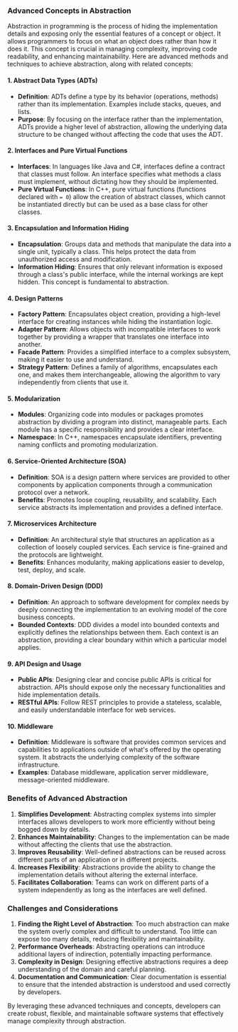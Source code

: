 ### Advanced Concepts in Abstraction

Abstraction in programming is the process of hiding the implementation details and exposing only the essential features of a concept or object. It allows programmers to focus on what an object does rather than how it does it. This concept is crucial in managing complexity, improving code readability, and enhancing maintainability. Here are advanced methods and techniques to achieve abstraction, along with related concepts:

#### 1. **Abstract Data Types (ADTs)**

- **Definition**: ADTs define a type by its behavior (operations, methods) rather than its implementation. Examples include stacks, queues, and lists.
- **Purpose**: By focusing on the interface rather than the implementation, ADTs provide a higher level of abstraction, allowing the underlying data structure to be changed without affecting the code that uses the ADT.

#### 2. **Interfaces and Pure Virtual Functions**

- **Interfaces**: In languages like Java and C#, interfaces define a contract that classes must follow. An interface specifies what methods a class must implement, without dictating how they should be implemented.
- **Pure Virtual Functions**: In C++, pure virtual functions (functions declared with `= 0`) allow the creation of abstract classes, which cannot be instantiated directly but can be used as a base class for other classes.

#### 3. **Encapsulation and Information Hiding**

- **Encapsulation**: Groups data and methods that manipulate the data into a single unit, typically a class. This helps protect the data from unauthorized access and modification.
- **Information Hiding**: Ensures that only relevant information is exposed through a class's public interface, while the internal workings are kept hidden. This concept is fundamental to abstraction.

#### 4. **Design Patterns**

- **Factory Pattern**: Encapsulates object creation, providing a high-level interface for creating instances while hiding the instantiation logic.
- **Adapter Pattern**: Allows objects with incompatible interfaces to work together by providing a wrapper that translates one interface into another.
- **Facade Pattern**: Provides a simplified interface to a complex subsystem, making it easier to use and understand.
- **Strategy Pattern**: Defines a family of algorithms, encapsulates each one, and makes them interchangeable, allowing the algorithm to vary independently from clients that use it.

#### 5. **Modularization**

- **Modules**: Organizing code into modules or packages promotes abstraction by dividing a program into distinct, manageable parts. Each module has a specific responsibility and provides a clear interface.
- **Namespace**: In C++, namespaces encapsulate identifiers, preventing naming conflicts and promoting modularization.

#### 6. **Service-Oriented Architecture (SOA)**

- **Definition**: SOA is a design pattern where services are provided to other components by application components through a communication protocol over a network.
- **Benefits**: Promotes loose coupling, reusability, and scalability. Each service abstracts its implementation and provides a defined interface.

#### 7. **Microservices Architecture**

- **Definition**: An architectural style that structures an application as a collection of loosely coupled services. Each service is fine-grained and the protocols are lightweight.
- **Benefits**: Enhances modularity, making applications easier to develop, test, deploy, and scale.

#### 8. **Domain-Driven Design (DDD)**

- **Definition**: An approach to software development for complex needs by deeply connecting the implementation to an evolving model of the core business concepts.
- **Bounded Contexts**: DDD divides a model into bounded contexts and explicitly defines the relationships between them. Each context is an abstraction, providing a clear boundary within which a particular model applies.

#### 9. **API Design and Usage**

- **Public APIs**: Designing clear and concise public APIs is critical for abstraction. APIs should expose only the necessary functionalities and hide implementation details.
- **RESTful APIs**: Follow REST principles to provide a stateless, scalable, and easily understandable interface for web services.

#### 10. **Middleware**

- **Definition**: Middleware is software that provides common services and capabilities to applications outside of what's offered by the operating system. It abstracts the underlying complexity of the software infrastructure.
- **Examples**: Database middleware, application server middleware, message-oriented middleware.

### Benefits of Advanced Abstraction

1. **Simplifies Development**: Abstracting complex systems into simpler interfaces allows developers to work more efficiently without being bogged down by details.
2. **Enhances Maintainability**: Changes to the implementation can be made without affecting the clients that use the abstraction.
3. **Improves Reusability**: Well-defined abstractions can be reused across different parts of an application or in different projects.
4. **Increases Flexibility**: Abstractions provide the ability to change the implementation details without altering the external interface.
5. **Facilitates Collaboration**: Teams can work on different parts of a system independently as long as the interfaces are well defined.

### Challenges and Considerations

1. **Finding the Right Level of Abstraction**: Too much abstraction can make the system overly complex and difficult to understand. Too little can expose too many details, reducing flexibility and maintainability.
2. **Performance Overheads**: Abstracting operations can introduce additional layers of indirection, potentially impacting performance.
3. **Complexity in Design**: Designing effective abstractions requires a deep understanding of the domain and careful planning.
4. **Documentation and Communication**: Clear documentation is essential to ensure that the intended abstraction is understood and used correctly by developers.

By leveraging these advanced techniques and concepts, developers can create robust, flexible, and maintainable software systems that effectively manage complexity through abstraction.
